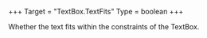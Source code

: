+++
Target = "TextBox.TextFits"
Type = boolean
+++

Whether the text fits within the constraints of the TextBox.